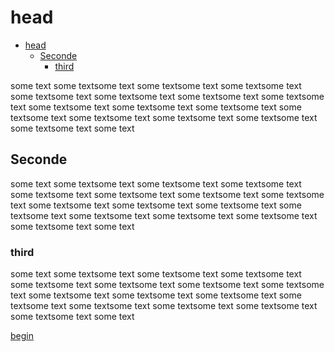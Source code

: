 
# head

<!-- TOC -->

- [head](#head)
  - [Seconde](#seconde)
    - [third](#third)

<!-- /TOC -->

some text some textsome text some textsome text some textsome text some textsome text some textsome text some textsome text some textsome text some textsome text some textsome text some textsome text some textsome text some textsome text some textsome text some textsome text some textsome text some text

## Seconde

some text some textsome text some textsome text some textsome text some textsome text some textsome text some textsome text some textsome text some textsome text some textsome text some textsome text some textsome text some textsome text some textsome text some textsome text some textsome text some text

### third

some text some textsome text some textsome text some textsome text some textsome text some textsome text some textsome text some textsome text some textsome text some textsome text some textsome text some textsome text some textsome text some textsome text some textsome text some textsome text some text

[begin](#Head)